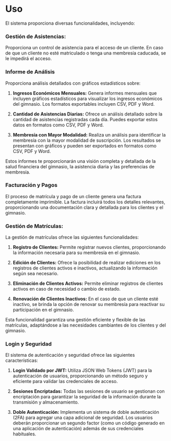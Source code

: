 # Uso

El sistema proporciona diversas funcionalidades, incluyendo:

### Gestión de Asistencias:

Proporciona un control de asistencia para el acceso de un cliente. En caso de que un cliente no esté matriculado o tenga una membresía caducada, se le impedirá el acceso.

### Informe de Análisis

Proporciona análisis detallados con gráficos estadísticos sobre:

1. **Ingresos Económicos Mensuales:**
   Genera informes mensuales que incluyen gráficos estadísticos para visualizar los ingresos económicos del gimnasio. Los formatos exportables incluyen CSV, PDF y Word.

2. **Cantidad de Asistencias Diarias:**
   Ofrece un análisis detallado sobre la cantidad de asistencias registradas cada día. Puedes exportar estos datos en formatos como CSV, PDF y Word.

3. **Membresía con Mayor Modalidad:**
   Realiza un análisis para identificar la membresía con la mayor modalidad de suscripción. Los resultados se presentan con gráficos y pueden ser exportados en formatos como CSV, PDF y Word.

Estos informes te proporcionarán una visión completa y detallada de la salud financiera del gimnasio, la asistencia diaria y las preferencias de membresía.

### Facturación y Pagos

El proceso de matrícula y pago de un cliente genera una factura completamente imprimible. La factura incluirá todos los detalles relevantes, proporcionando una documentación clara y detallada para los clientes y el gimnasio.

### Gestión de Matrículas:

La gestión de matrículas ofrece las siguientes funcionalidades:

1. **Registro de Clientes:**
   Permite registrar nuevos clientes, proporcionando la información necesaria para su membresía en el gimnasio.

2. **Edición de Clientes:**
   Ofrece la posibilidad de realizar ediciones en los registros de clientes activos e inactivos, actualizando la información según sea necesario.

3. **Eliminación de Clientes Activos:**
   Permite eliminar registros de clientes activos en caso de necesidad o cambio de estado.

4. **Renovación de Clientes Inactivos:**
   En el caso de que un cliente esté inactivo, se brinda la opción de renovar su membresía para reactivar su participación en el gimnasio.

Esta funcionalidad garantiza una gestión eficiente y flexible de las matrículas, adaptándose a las necesidades cambiantes de los clientes y del gimnasio.

### Login y Seguridad

El sistema de autenticación y seguridad ofrece las siguientes características:

1. **Login Validado por JWT:**
   Utiliza JSON Web Tokens (JWT) para la autenticación de usuarios, proporcionando un método seguro y eficiente para validar las credenciales de acceso.

2. **Sesiones Encriptadas:**
   Todas las sesiones de usuario se gestionan con encriptación para garantizar la seguridad de la información durante la transmisión y almacenamiento.

3. **Doble Autenticación:**
   Implementa un sistema de doble autenticación (2FA) para agregar una capa adicional de seguridad. Los usuarios deberán proporcionar un segundo factor (como un código generado en una aplicación de autenticación) además de sus credenciales habituales.
